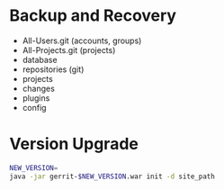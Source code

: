 # Backup and Recovery

* All-Users.git (accounts, groups)
* All-Projects.git (projects)
* database
* repositories (git)
* projects
* changes
* plugins
* config

# Version Upgrade

```bash
NEW_VERSION=
java -jar gerrit-$NEW_VERSION.war init -d site_path
```
